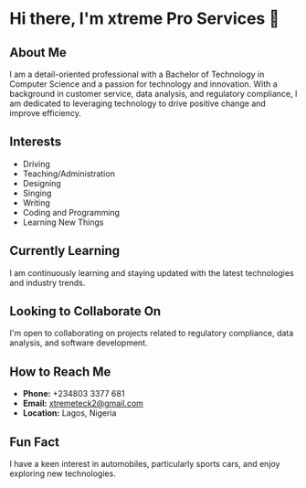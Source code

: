 # Hi there, I'm xtreme Pro Services 👋

## About Me
I am a detail-oriented professional with a 
Bachelor of Technology in Computer Science and a 
passion for technology and innovation. 
With a background in customer service, data analysis, and regulatory compliance, 
I am dedicated to leveraging technology to drive positive change and 
improve efficiency.

## Interests 
- Driving
- Teaching/Administration 
- Designing
- Singing
- Writing
- Coding and Programming
- Learning New Things


## Currently Learning
I am continuously learning and staying updated with the latest technologies and industry trends.

## Looking to Collaborate On
I'm open to collaborating on projects related to regulatory compliance, data analysis, and software development.

## How to Reach Me
- **Phone:** +234803 3377 681
- **Email:** xtremeteck2@gmail.com
- **Location:** Lagos, Nigeria

## Fun Fact
I have a keen interest in automobiles,
particularly sports cars, and enjoy 
exploring new technologies.
